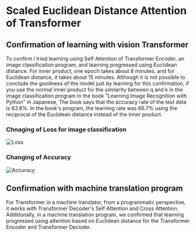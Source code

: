 # Scaled Euclidean Distance Attention of Transformer

## Confirmation of learning with vision Transformer

To confirm I tried learning using Self Attention of Transformer Encoder, an image classification program, and learning progressed using Euclidean distance. For inner product, one epoch takes about 8 minutes, and for Euclidean distance, it takes about 15 minutes. Although it is not possible to conclude the goodness of the model just by learning for this confirmation, if you use the normal inner product for the similarity between q and k in the image classification program in the book "Learning Image Recognition with Python" in Japanese, The book says that the accuracy rate of the test data is 63.8%. In the book's program, the learning rate was 66.7% using the reciprocal of the Euclidean distance instead of the inner product.

### Chnaging of Loss for image classification

![Loss](https://github.com/toshiouchi/ScaledEuclideanDistanceAttention/assets/121741811/abc71db8-400c-48e2-b328-cf8bef12c8bd)

### Changing of Accuracy

![Accuracy](https://github.com/toshiouchi/ScaledEuclideanDistanceAttention/assets/121741811/1d1d8a85-1c49-4c64-a514-7f3b27370918)

## Confirmation with machine translation program

For Transformer in a machine translator, from a programmatic perspective, it works with Transformer Decoder's Self Attention and Cross Attention. Additionally, in a machine translation program, we confirmed that learning progressed using attention based on Euclidean distance for the Transformer Encoder and Transformer Decoder.
